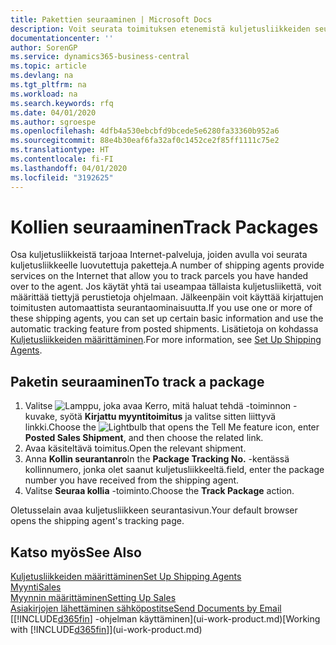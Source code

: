 ```yaml
---
title: Pakettien seuraaminen | Microsoft Docs
description: Voit seurata toimituksen etenemistä kuljetusliikkeiden seurantapalvelun avulla.
documentationcenter: ''
author: SorenGP
ms.service: dynamics365-business-central
ms.topic: article
ms.devlang: na
ms.tgt_pltfrm: na
ms.workload: na
ms.search.keywords: rfq
ms.date: 04/01/2020
ms.author: sgroespe
ms.openlocfilehash: 4dfb4a530ebcbfd9bcede5e6280fa33360b952a6
ms.sourcegitcommit: 88e4b30eaf6fa32af0c1452ce2f85ff1111c75e2
ms.translationtype: HT
ms.contentlocale: fi-FI
ms.lasthandoff: 04/01/2020
ms.locfileid: "3192625"
---
```

# <a name="track-packages"></a><span data-ttu-id="5f61b-103">Kollien seuraaminen</span><span class="sxs-lookup"><span data-stu-id="5f61b-103">Track Packages</span></span>
<span data-ttu-id="5f61b-104">Osa kuljetusliikkeistä tarjoaa Internet-palveluja, joiden avulla voi seurata kuljetusliikkeelle luovutettuja paketteja.</span><span class="sxs-lookup"><span data-stu-id="5f61b-104">A number of shipping agents provide services on the Internet that allow you to track parcels you have handed over to the agent.</span></span> <span data-ttu-id="5f61b-105">Jos käytät yhtä tai useampaa tällaista kuljetusliikettä, voit määrittää tiettyjä perustietoja ohjelmaan. Jälkeenpäin voit käyttää kirjattujen toimitusten automaattista seurantaominaisuutta.</span><span class="sxs-lookup"><span data-stu-id="5f61b-105">If you use one or more of these shipping agents, you can set up certain basic information and use the automatic tracking feature from posted shipments.</span></span> <span data-ttu-id="5f61b-106">Lisätietoja on kohdassa [Kuljetusliikkeiden määrittäminen](sales-how-to-set-up-shipping-agents.md).</span><span class="sxs-lookup"><span data-stu-id="5f61b-106">For more information, see [Set Up Shipping Agents](sales-how-to-set-up-shipping-agents.md).</span></span>  

## <a name="to-track-a-package"></a><span data-ttu-id="5f61b-107">Paketin seuraaminen</span><span class="sxs-lookup"><span data-stu-id="5f61b-107">To track a package</span></span>
1. <span data-ttu-id="5f61b-108">Valitse ![Lamppu, joka avaa Kerro, mitä haluat tehdä -toiminnon](media/ui-search/search_small.png "Kerro, mitä haluat tehdä") -kuvake, syötä **Kirjattu myyntitoimitus** ja valitse sitten liittyvä linkki.</span><span class="sxs-lookup"><span data-stu-id="5f61b-108">Choose the ![Lightbulb that opens the Tell Me feature](media/ui-search/search_small.png "Tell me what you want to do") icon, enter **Posted Sales Shipment**, and then choose the related link.</span></span>
2. <span data-ttu-id="5f61b-109">Avaa käsiteltävä toimitus.</span><span class="sxs-lookup"><span data-stu-id="5f61b-109">Open the relevant shipment.</span></span>
3. <span data-ttu-id="5f61b-110">Anna **Kollin seurantanro**</span><span class="sxs-lookup"><span data-stu-id="5f61b-110">In the **Package Tracking No.**</span></span> <span data-ttu-id="5f61b-111">-kentässä kollinnumero, jonka olet saanut kuljetusliikkeeltä.</span><span class="sxs-lookup"><span data-stu-id="5f61b-111">field, enter the package number you have received from the shipping agent.</span></span>
4. <span data-ttu-id="5f61b-112">Valitse **Seuraa kollia** -toiminto.</span><span class="sxs-lookup"><span data-stu-id="5f61b-112">Choose the **Track Package** action.</span></span>

<span data-ttu-id="5f61b-113">Oletusselain avaa kuljetusliikkeen seurantasivun.</span><span class="sxs-lookup"><span data-stu-id="5f61b-113">Your default browser opens the shipping agent's tracking page.</span></span>

## <a name="see-also"></a><span data-ttu-id="5f61b-114">Katso myös</span><span class="sxs-lookup"><span data-stu-id="5f61b-114">See Also</span></span>
[<span data-ttu-id="5f61b-115">Kuljetusliikkeiden määrittäminen</span><span class="sxs-lookup"><span data-stu-id="5f61b-115">Set Up Shipping Agents</span></span>](sales-how-to-set-up-shipping-agents.md)  
[<span data-ttu-id="5f61b-116">Myynti</span><span class="sxs-lookup"><span data-stu-id="5f61b-116">Sales</span></span>](sales-manage-sales.md)  
[<span data-ttu-id="5f61b-117">Myynnin määrittäminen</span><span class="sxs-lookup"><span data-stu-id="5f61b-117">Setting Up Sales</span></span>](sales-setup-sales.md)  
[<span data-ttu-id="5f61b-118">Asiakirjojen lähettäminen sähköpostitse</span><span class="sxs-lookup"><span data-stu-id="5f61b-118">Send Documents by Email</span></span>](ui-how-send-documents-email.md)  
<span data-ttu-id="5f61b-119">[[!INCLUDE[d365fin](includes/d365fin_md.md)] -ohjelman käyttäminen](ui-work-product.md)</span><span class="sxs-lookup"><span data-stu-id="5f61b-119">[Working with [!INCLUDE[d365fin](includes/d365fin_md.md)]](ui-work-product.md)</span></span>
